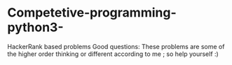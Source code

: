 # Competetive-programming-python3-
HackerRank based problems
Good questions:
These problems are some of the higher order thinking or different according to me ; so help yourself :) 
